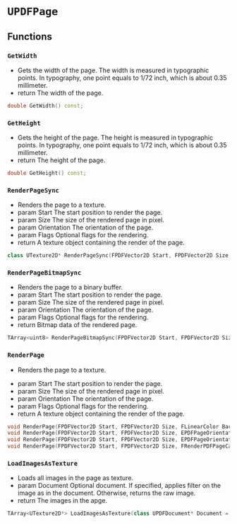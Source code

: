 # `UPDFPage`

## Functions

### `GetWidth`
- Gets the width of the page. The width is measured in typographic points. In typography, one point equals to 1/72 inch, which is about 0.35 millimeter.
- return The width of the page.
```cpp
double GetWidth() const;
```

### `GetHeight`
- Gets the height of the page. The height is measured in typographic points. In typography, one point equals to 1/72 inch, which is about 0.35 millimeter.
- return The height of the page.
```cpp
double GetHeight() const;
```

### `RenderPageSync`
- Renders the page to a texture.
- param Start The start position to render the page.
- param Size The size of the rendered page in pixel.
- param Orientation The orientation of the page.
- param Flags Optional flags for the rendering.
- return A texture object containing the render of the page.
```cpp
class UTexture2D* RenderPageSync(FPDFVector2D Start, FPDFVector2D Size, FLinearColor BackgroundColor, EPDFPageOrientation Orientation, const TSet<EPDFFlags>& Flags);
```

### `RenderPageBitmapSync`
- Renders the page to a binary buffer.
- param Start The start position to render the page.
- param Size The size of the rendered page in pixel.
- param Orientation The orientation of the page.
- param Flags Optional flags for the rendering.
- return Bitmap data of the rendered page.
```cpp
TArray<uint8> RenderPageBitmapSync(FPDFVector2D Start, FPDFVector2D Size, FLinearColor BackgroundColor, EPDFPageOrientation Orientation, const TSet<EPDFFlags>& Flags);
```

### `RenderPage`
* Renders the page to a texture.
- param Start The start position to render the page.
- param Size The size of the rendered page in pixel.
- param Orientation The orientation of the page.
- param Flags Optional flags for the rendering.
- return A texture object containing the render of the page.
```cpp
void RenderPage(FPDFVector2D Start, FPDFVector2D Size, FLinearColor BackgroundColor, EPDFPageOrientation Orientation, TSet<EPDFFlags> Flags, FRenderPDFPageCallback Callback);
void RenderPage(FPDFVector2D Start, FPDFVector2D Size, EPDFPageOrientation Orientation, TSet<EPDFFlags> Flags, FRenderPDFPageCallback Callback);
void RenderPage(FPDFVector2D Start, FPDFVector2D Size, EPDFPageOrientation Orientation, FRenderPDFPageCallback Callback);
void RenderPage(FPDFVector2D Start, FPDFVector2D Size, FRenderPDFPageCallback Callback);
```

### `LoadImagesAsTexture`
- Loads all images in the page as texture.
- param Document Optional document. If specified, applies filter on the image as in the document. Otherwise, returns the raw image.
- return The images in the apge.

```cpp
TArray<UTexture2D*> LoadImagesAsTexture(class UPDFDocument* Document = nullptr);
```